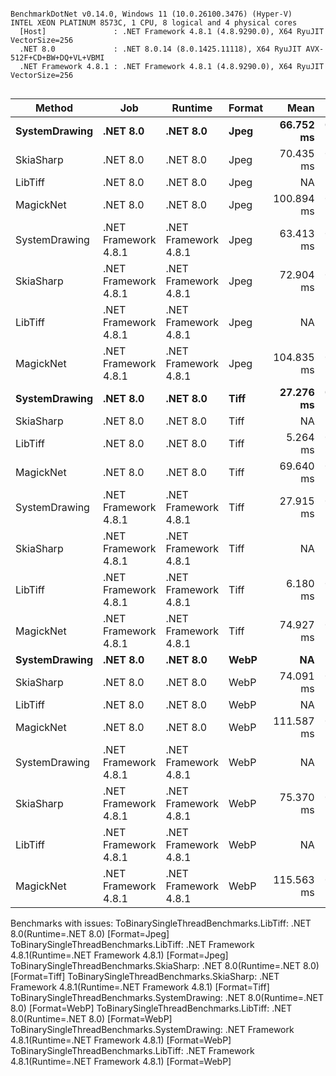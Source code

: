 ```

BenchmarkDotNet v0.14.0, Windows 11 (10.0.26100.3476) (Hyper-V)
INTEL XEON PLATINUM 8573C, 1 CPU, 8 logical and 4 physical cores
  [Host]               : .NET Framework 4.8.1 (4.8.9290.0), X64 RyuJIT VectorSize=256
  .NET 8.0             : .NET 8.0.14 (8.0.1425.11118), X64 RyuJIT AVX-512F+CD+BW+DQ+VL+VBMI
  .NET Framework 4.8.1 : .NET Framework 4.8.1 (4.8.9290.0), X64 RyuJIT VectorSize=256


```
| Method        | Job                  | Runtime              | Format | Mean       | Error     | StdDev    | Gen0     | Gen1     | Gen2     | Allocated  |
|-------------- |--------------------- |--------------------- |------- |-----------:|----------:|----------:|---------:|---------:|---------:|-----------:|
| **SystemDrawing** | **.NET 8.0**             | **.NET 8.0**             | **Jpeg**   |  **66.752 ms** | **0.2069 ms** | **0.1935 ms** |        **-** |        **-** |        **-** |     **1348 B** |
| SkiaSharp     | .NET 8.0             | .NET 8.0             | Jpeg   |  70.435 ms | 0.2776 ms | 0.2596 ms |        - |        - |        - |     1553 B |
| LibTiff       | .NET 8.0             | .NET 8.0             | Jpeg   |         NA |        NA |        NA |       NA |       NA |       NA |         NA |
| MagickNet     | .NET 8.0             | .NET 8.0             | Jpeg   | 100.894 ms | 0.6141 ms | 0.5444 ms | 400.0000 | 400.0000 | 400.0000 | 34790130 B |
| SystemDrawing | .NET Framework 4.8.1 | .NET Framework 4.8.1 | Jpeg   |  63.413 ms | 0.5521 ms | 0.5164 ms |        - |        - |        - |   473088 B |
| SkiaSharp     | .NET Framework 4.8.1 | .NET Framework 4.8.1 | Jpeg   |  72.904 ms | 0.2669 ms | 0.2366 ms |        - |        - |        - |     2341 B |
| LibTiff       | .NET Framework 4.8.1 | .NET Framework 4.8.1 | Jpeg   |         NA |        NA |        NA |       NA |       NA |       NA |         NA |
| MagickNet     | .NET Framework 4.8.1 | .NET Framework 4.8.1 | Jpeg   | 104.835 ms | 0.2921 ms | 0.2732 ms | 400.0000 | 400.0000 | 400.0000 | 34794040 B |
| **SystemDrawing** | **.NET 8.0**             | **.NET 8.0**             | **Tiff**   |  **27.276 ms** | **0.0828 ms** | **0.0774 ms** |        **-** |        **-** |        **-** |      **268 B** |
| SkiaSharp     | .NET 8.0             | .NET 8.0             | Tiff   |         NA |        NA |        NA |       NA |       NA |       NA |         NA |
| LibTiff       | .NET 8.0             | .NET 8.0             | Tiff   |   5.264 ms | 0.0097 ms | 0.0086 ms |        - |        - |        - |   255875 B |
| MagickNet     | .NET 8.0             | .NET 8.0             | Tiff   |  69.640 ms | 0.3004 ms | 0.2810 ms | 571.4286 | 571.4286 | 571.4286 | 34790162 B |
| SystemDrawing | .NET Framework 4.8.1 | .NET Framework 4.8.1 | Tiff   |  27.915 ms | 0.0671 ms | 0.0595 ms |        - |        - |        - |   138392 B |
| SkiaSharp     | .NET Framework 4.8.1 | .NET Framework 4.8.1 | Tiff   |         NA |        NA |        NA |       NA |       NA |       NA |         NA |
| LibTiff       | .NET Framework 4.8.1 | .NET Framework 4.8.1 | Tiff   |   6.180 ms | 0.0164 ms | 0.0153 ms |  39.0625 |   7.8125 |        - |   256411 B |
| MagickNet     | .NET Framework 4.8.1 | .NET Framework 4.8.1 | Tiff   |  74.927 ms | 0.2807 ms | 0.2488 ms | 428.5714 | 428.5714 | 428.5714 | 34793234 B |
| **SystemDrawing** | **.NET 8.0**             | **.NET 8.0**             | **WebP**   |         **NA** |        **NA** |        **NA** |       **NA** |       **NA** |       **NA** |         **NA** |
| SkiaSharp     | .NET 8.0             | .NET 8.0             | WebP   |  74.091 ms | 0.2688 ms | 0.2383 ms |        - |        - |        - |     1553 B |
| LibTiff       | .NET 8.0             | .NET 8.0             | WebP   |         NA |        NA |        NA |       NA |       NA |       NA |         NA |
| MagickNet     | .NET 8.0             | .NET 8.0             | WebP   | 111.587 ms | 0.8446 ms | 0.7487 ms | 400.0000 | 400.0000 | 400.0000 | 34790130 B |
| SystemDrawing | .NET Framework 4.8.1 | .NET Framework 4.8.1 | WebP   |         NA |        NA |        NA |       NA |       NA |       NA |         NA |
| SkiaSharp     | .NET Framework 4.8.1 | .NET Framework 4.8.1 | WebP   |  75.370 ms | 0.3110 ms | 0.2909 ms |        - |        - |        - |     2341 B |
| LibTiff       | .NET Framework 4.8.1 | .NET Framework 4.8.1 | WebP   |         NA |        NA |        NA |       NA |       NA |       NA |         NA |
| MagickNet     | .NET Framework 4.8.1 | .NET Framework 4.8.1 | WebP   | 115.563 ms | 0.4057 ms | 0.3795 ms | 400.0000 | 400.0000 | 400.0000 | 34794040 B |

Benchmarks with issues:
  ToBinarySingleThreadBenchmarks.LibTiff: .NET 8.0(Runtime=.NET 8.0) [Format=Jpeg]
  ToBinarySingleThreadBenchmarks.LibTiff: .NET Framework 4.8.1(Runtime=.NET Framework 4.8.1) [Format=Jpeg]
  ToBinarySingleThreadBenchmarks.SkiaSharp: .NET 8.0(Runtime=.NET 8.0) [Format=Tiff]
  ToBinarySingleThreadBenchmarks.SkiaSharp: .NET Framework 4.8.1(Runtime=.NET Framework 4.8.1) [Format=Tiff]
  ToBinarySingleThreadBenchmarks.SystemDrawing: .NET 8.0(Runtime=.NET 8.0) [Format=WebP]
  ToBinarySingleThreadBenchmarks.LibTiff: .NET 8.0(Runtime=.NET 8.0) [Format=WebP]
  ToBinarySingleThreadBenchmarks.SystemDrawing: .NET Framework 4.8.1(Runtime=.NET Framework 4.8.1) [Format=WebP]
  ToBinarySingleThreadBenchmarks.LibTiff: .NET Framework 4.8.1(Runtime=.NET Framework 4.8.1) [Format=WebP]
